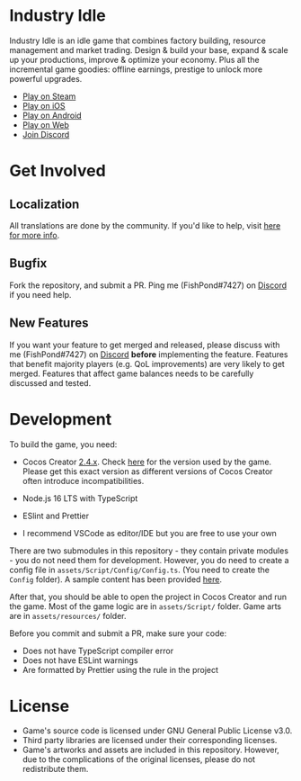 # Industry Idle

Industry Idle is an idle game that combines factory building, resource management and market trading. Design & build your base, expand & scale up your productions, improve & optimize your economy. Plus all the incremental game goodies: offline earnings, prestige to unlock more powerful upgrades.

-   [Play on Steam](https://store.steampowered.com/app/1574000/Industry_Idle/)
-   [Play on iOS](https://apps.apple.com/us/app/industry-idle-factory-tycoon/id1554773046)
-   [Play on Android](https://play.google.com/store/apps/details?id=com.fishpondstudio.industryidle)
-   [Play on Web](https://play.industryidle.com/)
-   [Join Discord](https://discord.com/invite/xgNxpsM)

# Get Involved

## Localization

All translations are done by the community. If you'd like to help, visit [here for more info](https://github.com/fishpondstudio/IndustryIdle/tree/main/assets/Script/Languages).

## Bugfix

Fork the repository, and submit a PR. Ping me (FishPond#7427) on [Discord](https://discord.com/invite/xgNxpsM) if you need help.

## New Features

If you want your feature to get merged and released, please discuss with me (FishPond#7427) on [Discord](https://discord.com/invite/xgNxpsM) **before** implementing the feature. Features that benefit majority players (e.g. QoL improvements) are very likely to get merged. Features that affect game balances needs to be carefully discussed and tested.

# Development

To build the game, you need:

-   Cocos Creator [2.4.x](https://www.cocos.com/en/creator/download). Check [here](https://github.com/fishpondstudio/IndustryIdle/blob/main/project.json) for the version used by the game. Please get this exact version as different versions of Cocos Creator often introduce incompatibilities.

-   Node.js 16 LTS with TypeScript
-   ESlint and Prettier
-   I recommend VSCode as editor/IDE but you are free to use your own

There are two submodules in this repository - they contain private modules - you do not need them for development. However, you do need to create a config file in `assets/Script/Config/Config.ts`. (You need to create the `Config` folder). A sample content has been provided [here](https://github.com/fishpondstudio/IndustryIdle/blob/main/assets/Script/General/Config.ts.sample).

After that, you should be able to open the project in Cocos Creator and run the game. Most of the game logic are in `assets/Script/` folder. Game arts are in `assets/resources/` folder.

Before you commit and submit a PR, make sure your code:

-   Does not have TypeScript compiler error
-   Does not have ESLint warnings
-   Are formatted by Prettier using the rule in the project

# License

-   Game's source code is licensed under GNU General Public License v3.0.
-   Third party libraries are licensed under their corresponding licenses.
-   Game's artworks and assets are included in this repository. However, due to the complications of the original licenses, please do not redistribute them.
